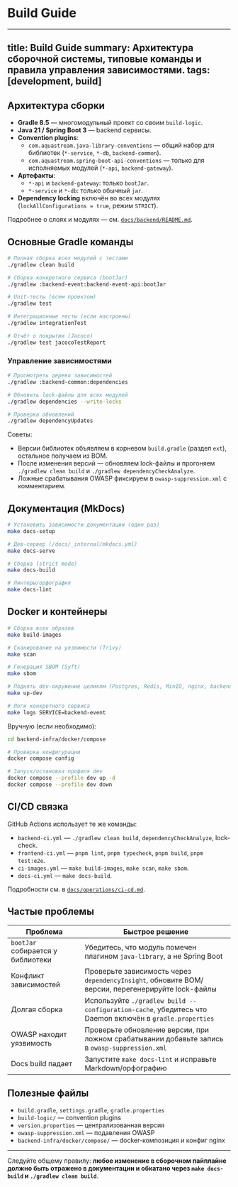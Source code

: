 # Build Guide

---
title: Build Guide
summary: Архитектура сборочной системы, типовые команды и правила управления зависимостями.
tags: [development, build]
---

## Архитектура сборки

- **Gradle 8.5** — многомодульный проект со своим `build-logic`.
- **Java 21 / Spring Boot 3** — backend сервисы.
- **Convention plugins**:
  - `com.aquastream.java-library-conventions` — общий набор для библиотек (`*-service`, `*-db`, `backend-common`).
  - `com.aquastream.spring-boot-api-conventions` — только для исполняемых модулей (`*-api`, `backend-gateway`).
- **Артефакты**:
  - `*-api` и `backend-gateway`: только `bootJar`.
  - `*-service` и `*-db`: только обычный `jar`.
- **Dependency locking** включён во всех модулях (`lockAllConfigurations = true`, режим `STRICT`).

Подробнее о слоях и модулях — см. [`docs/backend/README.md`](../backend/README.md).

## Основные Gradle команды

```bash
# Полная сборка всех модулей с тестами
./gradlew clean build

# Сборка конкретного сервиса (bootJar)
./gradlew :backend-event:backend-event-api:bootJar

# Unit-тесты (всем проектом)
./gradlew test

# Интеграционные тесты (если настроены)
./gradlew integrationTest

# Отчёт о покрытии (Jacoco)
./gradlew test jacocoTestReport
```

### Управление зависимостями

```bash
# Просмотреть дерево зависимостей
./gradlew :backend-common:dependencies

# Обновить lock-файлы для всех модулей
./gradlew dependencies --write-locks

# Проверка обновлений
./gradlew dependencyUpdates
```

Советы:
- Версии библиотек объявляем в корневом `build.gradle` (раздел `ext`), остальное получаем из BOM.
- После изменения версий — обновляем lock-файлы и прогоняем `./gradlew clean build` и `./gradlew dependencyCheckAnalyze`.
- Ложные срабатывания OWASP фиксируем в `owasp-suppression.xml` с комментарием.

## Документация (MkDocs)

```bash
# Установить зависимости документации (один раз)
make docs-setup

# Дев-сервер (/docs/_internal/mkdocs.yml)
make docs-serve

# Сборка (strict mode)
make docs-build

# Линтеры/орфография
make docs-lint
```

## Docker и контейнеры

```bash
# Сборка всех образов
make build-images

# Сканирование на уязвимости (Trivy)
make scan

# Генерация SBOM (Syft)
make sbom

# Поднять dev-окружение целиком (Postgres, Redis, MinIO, nginx, backend)
make up-dev

# Логи конкретного сервиса
make logs SERVICE=backend-event
```

Вручную (если необходимо):

```bash
cd backend-infra/docker/compose

# Проверка конфигурации
docker compose config

# Запуск/остановка профиля dev
docker compose --profile dev up -d
docker compose --profile dev down
```

## CI/CD связка

GitHub Actions использует те же команды:
- `backend-ci.yml` — `./gradlew clean build`, `dependencyCheckAnalyze`, lock-check.
- `frontend-ci.yml` — `pnpm lint`, `pnpm typecheck`, `pnpm build`, `pnpm test:e2e`.
- `ci-images.yml` — `make build-images`, `make scan`, `make sbom`.
- `docs-ci.yml` — `make docs-build`.

Подробности см. в [`docs/operations/ci-cd.md`](../operations/ci-cd.md).

## Частые проблемы

| Проблема | Быстрое решение |
|----------|-----------------|
| `bootJar` собирается у библиотеки | Убедитесь, что модуль помечен плагином `java-library`, а не Spring Boot |
| Конфликт зависимостей | Проверьте зависимость через `dependencyInsight`, обновите BOM/версии, перегенерируйте lock-файлы |
| Долгая сборка | Используйте `./gradlew build --configuration-cache`, убедитесь что Daemon включён в `gradle.properties` |
| OWASP находит уязвимость | Проверьте обновление версии, при ложном срабатывании добавьте запись в `owasp-suppression.xml` |
| Docs build падает | Запустите `make docs-lint` и исправьте Markdown/орфографию |

## Полезные файлы

- `build.gradle`, `settings.gradle`, `gradle.properties`
- `build-logic/` — convention plugins
- `version.properties` — централизованная версия
- `owasp-suppression.xml` — подавления OWASP
- `backend-infra/docker/compose/` — docker-композиция и конфиг nginx

---

Следуйте общему правилу: **любое изменение в сборочном пайплайне должно быть отражено в документации и обкатано через `make docs-build` и `./gradlew clean build`**.
